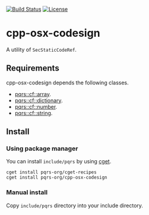 [![Build Status](https://travis-ci.com/pqrs-org/cpp-osx-codesign.svg?branch=master)](https://travis-ci.com/pqrs-org/cpp-osx-codesign)
[![License](https://img.shields.io/badge/license-Boost%20Software%20License-blue.svg)](https://github.com/pqrs-org/cpp-osx-codesign/blob/master/LICENSE.md)

# cpp-osx-codesign

A utility of `SecStaticCodeRef`.

## Requirements

cpp-osx-codesign depends the following classes.

- [pqrs::cf::array](https://github.com/pqrs-org/cpp-cf-array).
- [pqrs::cf::dictionary](https://github.com/pqrs-org/cpp-cf-dictionary).
- [pqrs::cf::number](https://github.com/pqrs-org/cpp-cf-number).
- [pqrs::cf::string](https://github.com/pqrs-org/cpp-cf-string).

## Install

### Using package manager

You can install `include/pqrs` by using [cget](https://github.com/pfultz2/cget).

```shell
cget install pqrs-org/cget-recipes
cget install pqrs-org/cpp-osx-codesign
```

### Manual install

Copy `include/pqrs` directory into your include directory.

